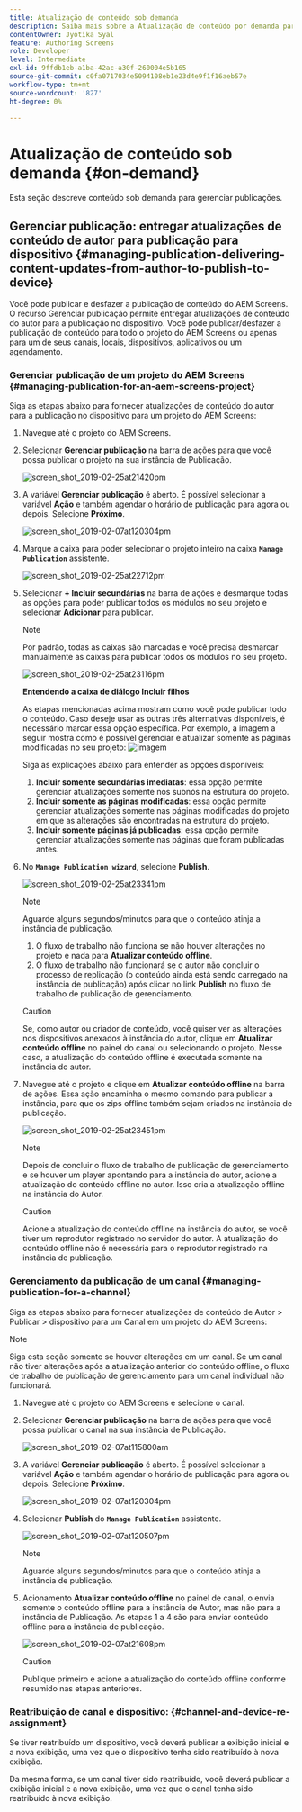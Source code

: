 ```yaml
---
title: Atualização de conteúdo sob demanda
description: Saiba mais sobre a Atualização de conteúdo por demanda para gerenciar publicações.
contentOwner: Jyotika Syal
feature: Authoring Screens
role: Developer
level: Intermediate
exl-id: 9ffdb1eb-a1ba-42ac-a30f-260004e5b165
source-git-commit: c0fa0717034e5094108eb1e23d4e9f1f16aeb57e
workflow-type: tm+mt
source-wordcount: '827'
ht-degree: 0%

---
```


# Atualização de conteúdo sob demanda {#on-demand}

Esta seção descreve conteúdo sob demanda para gerenciar publicações.

## Gerenciar publicação: entregar atualizações de conteúdo de autor para publicação para dispositivo {#managing-publication-delivering-content-updates-from-author-to-publish-to-device}

Você pode publicar e desfazer a publicação de conteúdo do AEM Screens. O recurso Gerenciar publicação permite entregar atualizações de conteúdo do autor para a publicação no dispositivo. Você pode publicar/desfazer a publicação de conteúdo para todo o projeto do AEM Screens ou apenas para um de seus canais, locais, dispositivos, aplicativos ou um agendamento.

### Gerenciar publicação de um projeto do AEM Screens {#managing-publication-for-an-aem-screens-project}

Siga as etapas abaixo para fornecer atualizações de conteúdo do autor para a publicação no dispositivo para um projeto do AEM Screens:

1. Navegue até o projeto do AEM Screens.
1. Selecionar **Gerenciar publicação** na barra de ações para que você possa publicar o projeto na sua instância de Publicação.

   ![screen_shot_2019-02-25at21420pm](assets/screen_shot_2019-02-25at21420pm.png)

1. A variável **Gerenciar publicação** é aberto. É possível selecionar a variável **Ação** e também agendar o horário de publicação para agora ou depois. Selecione **Próximo**.

   ![screen_shot_2019-02-07at120304pm](assets/screen_shot_2019-02-07at120304pm.png)

1. Marque a caixa para poder selecionar o projeto inteiro na caixa **`Manage Publication`** assistente.

   ![screen_shot_2019-02-25at22712pm](assets/screen_shot_2019-02-25at22712pm.png)

1. Selecionar **+ Incluir secundárias** na barra de ações e desmarque todas as opções para poder publicar todos os módulos no seu projeto e selecionar **Adicionar** para publicar.

   >[!NOTE]
   >
   >Por padrão, todas as caixas são marcadas e você precisa desmarcar manualmente as caixas para publicar todos os módulos no seu projeto.

   ![screen_shot_2019-02-25at23116pm](assets/screen_shot_2019-02-25at23116pm.png)

   **Entendendo a caixa de diálogo Incluir filhos**

   As etapas mencionadas acima mostram como você pode publicar todo o conteúdo. Caso deseje usar as outras três alternativas disponíveis, é necessário marcar essa opção específica.
Por exemplo, a imagem a seguir mostra como é possível gerenciar e atualizar somente as páginas modificadas no seu projeto:
   ![imagem](assets/author-publish-manage.png)

   Siga as explicações abaixo para entender as opções disponíveis:

   1. **Incluir somente secundárias imediatas**: essa opção permite gerenciar atualizações somente nos subnós na estrutura do projeto.
   1. **Incluir somente as páginas modificadas**: essa opção permite gerenciar atualizações somente nas páginas modificadas do projeto em que as alterações são encontradas na estrutura do projeto.
   1. **Incluir somente páginas já publicadas**: essa opção permite gerenciar atualizações somente nas páginas que foram publicadas antes.


1. No **`Manage Publication wizard`**, selecione **Publish**.

   ![screen_shot_2019-02-25at23341pm](assets/screen_shot_2019-02-25at23341pm.png)

   >[!NOTE]
   >
   >Aguarde alguns segundos/minutos para que o conteúdo atinja a instância de publicação.
   >
   >
   >    1. O fluxo de trabalho não funciona se não houver alterações no projeto e nada para **Atualizar conteúdo offline**.
   >    1. O fluxo de trabalho não funcionará se o autor não concluir o processo de replicação (o conteúdo ainda está sendo carregado na instância de publicação) após clicar no link **Publish** no fluxo de trabalho de publicação de gerenciamento.

   >[!CAUTION]
   >Se, como autor ou criador de conteúdo, você quiser ver as alterações nos dispositivos anexados à instância do autor, clique em **Atualizar conteúdo offline** no painel do canal ou selecionando o projeto. Nesse caso, a atualização do conteúdo offline é executada somente na instância do autor.

1. Navegue até o projeto e clique em **Atualizar conteúdo offline** na barra de ações. Essa ação encaminha o mesmo comando para publicar a instância, para que os zips offline também sejam criados na instância de publicação.

   ![screen_shot_2019-02-25at23451pm](assets/screen_shot_2019-02-25at23451pm.png)


   >[!NOTE]
   >
   >Depois de concluir o fluxo de trabalho de publicação de gerenciamento e se houver um player apontando para a instância do autor, acione a atualização do conteúdo offline no autor. Isso cria a atualização offline na instância do Autor.

   >[!CAUTION]
   >
   >Acione a atualização do conteúdo offline na instância do autor, se você tiver um reprodutor registrado no servidor do autor. A atualização do conteúdo offline não é necessária para o reprodutor registrado na instância de publicação.

### Gerenciamento da publicação de um canal {#managing-publication-for-a-channel}

Siga as etapas abaixo para fornecer atualizações de conteúdo de Autor > Publicar > dispositivo para um Canal em um projeto do AEM Screens:

>[!NOTE]
>
>Siga esta seção somente se houver alterações em um canal. Se um canal não tiver alterações após a atualização anterior do conteúdo offline, o fluxo de trabalho de publicação de gerenciamento para um canal individual não funcionará.

1. Navegue até o projeto do AEM Screens e selecione o canal.
1. Selecionar **Gerenciar publicação** na barra de ações para que você possa publicar o canal na sua instância de Publicação.

   ![screen_shot_2019-02-07at115800am](assets/screen_shot_2019-02-07at115800am.png)

1. A variável **Gerenciar publicação** é aberto. É possível selecionar a variável **Ação** e também agendar o horário de publicação para agora ou depois. Selecione **Próximo**.

   ![screen_shot_2019-02-07at120304pm](assets/screen_shot_2019-02-07at120304pm.png)

1. Selecionar **Publish** do **`Manage Publication`** assistente.

   ![screen_shot_2019-02-07at120507pm](assets/screen_shot_2019-02-07at120507pm.png)

   >[!NOTE]
   >
   >Aguarde alguns segundos/minutos para que o conteúdo atinja a instância de publicação.

1. Acionamento **Atualizar conteúdo offline** no painel de canal, o envia somente o conteúdo offline para a instância de Autor, mas não para a instância de Publicação. As etapas 1 a 4 são para enviar conteúdo offline para a instância de publicação.

   ![screen_shot_2019-02-07at21608pm](assets/screen_shot_2019-02-07at21608pm.png)

   >[!CAUTION]
   >
   >Publique primeiro e acione a atualização do conteúdo offline conforme resumido nas etapas anteriores.

### Reatribuição de canal e dispositivo: {#channel-and-device-re-assignment}

Se tiver reatribuído um dispositivo, você deverá publicar a exibição inicial e a nova exibição, uma vez que o dispositivo tenha sido reatribuído à nova exibição.

Da mesma forma, se um canal tiver sido reatribuído, você deverá publicar a exibição inicial e a nova exibição, uma vez que o canal tenha sido reatribuído à nova exibição.
